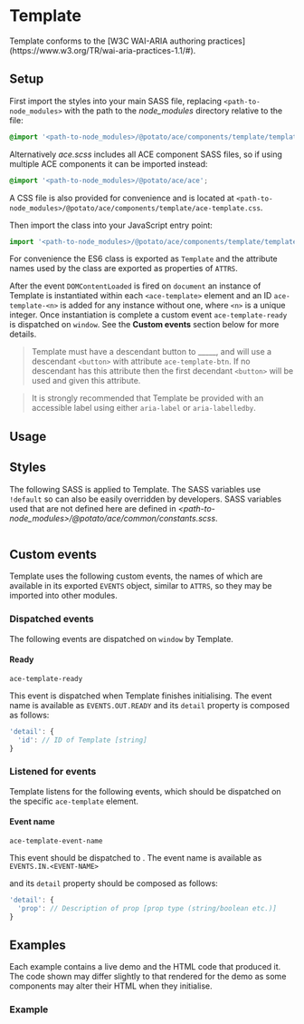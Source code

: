 <!-- USE WORD 'developer' TO REFER TO PEOPLE THAT WILL USE THE COMPONENTS TO BUILD SOMETHING, USE WORD 'user' TO REFER TO THE END USER THAT WILL INTERACT WITH WHAT THE DEVELOPER HAS BUILT -->

# Template

<!-- ADD AN OVERVIEW OF COMPONENT AND ITS FUNCTIONALITY HERE -->

<!-- TODO: Replace '<w3c-component-name>' -->Template conforms to the [W3C WAI-ARIA authoring practices](https://www.w3.org/TR/wai-aria-practices-1.1/#<w3c-component-name>).


## Setup

First import the styles into your main SASS file, replacing `<path-to-node_modules>` with the path to the *node_modules* directory relative to the file:

```scss
@import '<path-to-node_modules>/@potato/ace/components/template/template';
```

Alternatively *ace.scss* includes all ACE component SASS files, so if using multiple ACE components it can be imported instead:

```scss
@import '<path-to-node_modules>/@potato/ace/ace';
```

A CSS file is also provided for convenience and is located at `<path-to-node_modules>/@potato/ace/components/template/ace-template.css`.

Then import the class into your JavaScript entry point:

```js
import '<path-to-node_modules>/@potato/ace/components/template/template';
```

For convenience the ES6 class is exported as `Template` <!-- TODO: If no ATTRS are exported, remove following sentence --> and the attribute names used by the class are exported as properties of `ATTRS`.

After the event `DOMContentLoaded` is fired on `document` an instance of Template is instantiated within each `<ace-template>` element and an ID `ace-template-<n>` is added for any instance without one, where `<n>` is a unique integer. Once instantiation is complete a custom event `ace-template-ready` is dispatched on `window`. See the **Custom events** section below for more details.

<!-- EXPLAIN THE REQUIRED AND RECOMMENDED ATTRIBUTES AND ELEMENTS TO BE PROVIDED BY DEVELOPERS BEFORE INSTANTIATION. STARTING FROM THE COMPONENT ITSELF AND FOLLOWING THE HIERARCHY DESCRIBE: -->

<!-- 1. Required elements that developers must provide before page load. For each, mention the custom attribute it can be given for explicit assignment, and whether this attribute can be omitted and the component can implicitly determine which element to use based on its position in the DOM hierarchy. Example: -->

> Template must have a descendant button to \_\_\_\_\_, and will use a descendant `<button>` with attribute `ace-template-btn`. If no descendant has this attribute then the first decendant `<button>` will be used and given this attribute.

<!-- 2. Elements and/or attributes that developers are strongly advised to provide such as `<label>`, `aria-label` or  or `aria-labelledby`. -->

> It is strongly recommended that Template be provided with an accessible label using either `aria-label` or `aria-labelledby`.

<!-- 3. Optional elements that can be added dynamically after page load, explaining which custom event is needed to prompt the component to initialise them. -->

## Usage

<!-- EXPLAINING COMPONENT FEATURES AND HOW IT CAN BE INTERACTED WITH. COMPONENT VARIANTS MAY BE BRIEFLY LISTED HERE BUT NOT IN DETAIL AS EACH VARIANT SHOULD HAVE AN EXAMPLE BELOW CONTAINING ALL THE DETAILS -->


## Styles

The following SASS is applied to Template. <!-- TODO: If no SASS variables used remove following sentence --> The SASS variables use `!default` so can also be easily overridden by developers. <!-- TODO: If SASS variable from common/constants.scss file used add the following sentence --> SASS variables used that are not defined here are defined in *<path-to-node_modules>/@potato/ace/common/constants.scss*.


```scss

```


## Custom events

Template uses the following custom events, the names of which are available in its exported `EVENTS` object, similar to `ATTRS`, so they may be imported into other modules.


### Dispatched events

The following events are dispatched on `window` by Template.


#### Ready

`ace-template-ready`

This event is dispatched when Template finishes initialising. The event name is available as `EVENTS.OUT.READY` and its `detail` property is composed as follows:

```js
'detail': {
  'id': // ID of Template [string]
}
```


### Listened for events

Template listens for the following events, which should be dispatched on the specific `ace-template` element.


<!-- TODO: Replace 'Event name' with a descriptive name -->
#### Event name

<!-- TODO: Replace 'event-name' with actual value -->
`ace-template-event-name`

<!-- DESCRIBE EVENT HERE AND SPECIFY IF ITS DISPATCHED OR LISTENED FOR -->
This event should be dispatched to <!-- TODO: Describe what the event causes the instance to do -->. The event name is available as  <!-- TODO: Replace <EVENT-NAME> with correct value -->`EVENTS.IN.<EVENT-NAME>`

<!-- TODO: If detail property used add the following and describe each of its properties --> 
and its `detail` property should be composed as follows:

```js
'detail': {
  'prop': // Description of prop [prop type (string/boolean etc.)]
}
```


## Examples

Each example contains a live demo and the HTML code that produced it. The code shown may differ slightly to that rendered for the demo as some components may alter their HTML when they initialise.

<!-- TODO: Replace 'Example' with more descriptive name -->

### Example
<!-- DESCRIBE WHAT THE EXAMPLE SHOWS AND WHY IT SHOULD BE USED THAT WAY -->
<!-- IF EXAMPLE HAS CUSTOM SASS INCLUDE THIS LINE -->
<!-- Custom styles have been applied to this example and are shown below. -->
<!-- IF EXAMPLE HAS CUSTOM JS INCLUDE THIS LINE -->
<!-- The JavaScript used by this example is shown below. -->

<!-- INCLUDE AN EMPTY HTML CODE BLOCK FOR EACH EXAMPLE -->
```html

```

<!-- IF EXAMPLE HAS CUSTOM STYLES INCLUDE AN EMPTY SCSS CODE BLOCK AS WELL -->
<!--
```scss

```
-->

<!-- IF EXAMPLE HAS CUSTOM JS CODE INCLUDE AN EMPTY JS CODE BLOCK AS WELL -->
<!--
```js

```
-->
